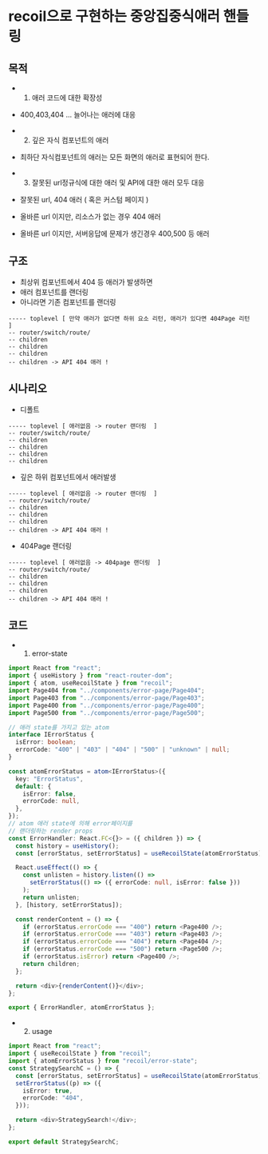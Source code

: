 # recoil으로 구현하는 중앙집중식애러 핸들링

## 목적

- 1. 애러 코드에 대한 확장성
- 400,403,404 ... 늘어나는 애러에 대응

- 2. 깊은 자식 컴포넌트의 애러
- 최하단 자식컴포넌트의 애러는 모든 화면의 애러로 표현되어 한다.

- 3. 잘못된 url정규식에 대한 애러 및 API에 대한 애러 모두 대응

- 잘못된 url, 404 애러 ( 혹은 커스텀 페이지 )
- 올바른 url 이지만, 리소스가 없는 경우 404 애러
- 올바른 url 이지만, 서버응답에 문제가 생긴경우 400,500 등 애러

## 구조

- 최상위 컴포넌트에서 404 등 애러가 발생하면
- 애러 컴포넌트를 랜더링
- 아니라면 기존 컴포넌트를 랜더링

```
----- toplevel [ 만약 애러가 없다면 하위 요소 리턴, 애러가 있다면 404Page 리턴  ]
-- router/switch/route/
-- children
-- children
-- children
-- children -> API 404 애러 !

```

## 시나리오

- 디폴트

```
----- toplevel [ 애러없음 -> router 랜더링  ]
-- router/switch/route/
-- children
-- children
-- children
-- children

```

- 깊은 하위 컴포넌트에서 애러발생

```
----- toplevel [ 애러없음 -> router 랜더링  ]
-- router/switch/route/
-- children
-- children
-- children
-- children -> API 404 애러 !
```

- 404Page 랜더링

```
----- toplevel [ 애러없음 -> 404page 랜더링  ]
-- router/switch/route/
-- children
-- children
-- children
-- children -> API 404 애러 !
```

## 코드

- 1. error-state

```ts
import React from "react";
import { useHistory } from "react-router-dom";
import { atom, useRecoilState } from "recoil";
import Page404 from "../components/error-page/Page404";
import Page403 from "../components/error-page/Page403";
import Page400 from "../components/error-page/Page400";
import Page500 from "../components/error-page/Page500";

// 애러 state를 가지고 있는 atom
interface IErrorStatus {
  isError: boolean;
  errorCode: "400" | "403" | "404" | "500" | "unknown" | null;
}

const atomErrorStatus = atom<IErrorStatus>({
  key: "ErrorStatus",
  default: {
    isError: false,
    errorCode: null,
  },
});
// atom 애러 state에 의해 error페이지를
// 랜더링하는 render props
const ErrorHandler: React.FC<{}> = ({ children }) => {
  const history = useHistory();
  const [errorStatus, setErrorStatus] = useRecoilState(atomErrorStatus);

  React.useEffect(() => {
    const unlisten = history.listen(() =>
      setErrorStatus(() => ({ errorCode: null, isError: false }))
    );
    return unlisten;
  }, [history, setErrorStatus]);

  const renderContent = () => {
    if (errorStatus.errorCode === "400") return <Page400 />;
    if (errorStatus.errorCode === "403") return <Page403 />;
    if (errorStatus.errorCode === "404") return <Page404 />;
    if (errorStatus.errorCode === "500") return <Page500 />;
    if (errorStatus.isError) return <Page400 />;
    return children;
  };

  return <div>{renderContent()}</div>;
};

export { ErrorHandler, atomErrorStatus };
```

- 2. usage

```ts
import React from "react";
import { useRecoilState } from "recoil";
import { atomErrorStatus } from "recoil/error-state";
const StrategySearchC = () => {
  const [errorStatus, setErrorStatus] = useRecoilState(atomErrorStatus);
  setErrorStatus((p) => ({
    isError: true,
    errorCode: "404",
  }));

  return <div>StrategySearch!</div>;
};

export default StrategySearchC;
```
